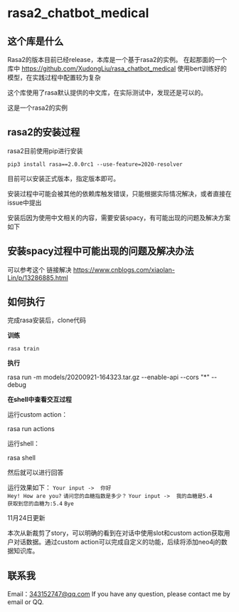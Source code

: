 # rasa2_chatbot_medical

## 这个库是什么
Rasa2的版本目前已经release，本库是一个基于rasa2的实例。
在起那面的一个库中 https://github.com/XudongLiu/rasa_chatbot_medical 使用bert训练好的模型，在实践过程中配置较为复杂

这个库使用了rasa默认提供的中文库，在实际测试中，发现还是可以的。

这是一个rasa2的实例

## rasa2的安装过程

rasa2目前使用pip进行安装

`pip3 install rasa==2.0.0rc1 --use-feature=2020-resolver `

目前可以安装正式版本，指定版本即可。

安装过程中可能会被其他的依赖库触发错误，只能根据实际情况解决，或者直接在issue中提出

安装后因为使用中文相关的内容，需要安装spacy，有可能出现的问题及解决方案如下

## 安装spacy过程中可能出现的问题及解决办法

可以参考这个 链接解决 https://www.cnblogs.com/xiaolan-Lin/p/13286885.html

## 如何执行

完成rasa安装后，clone代码

**训练**

`rasa train` 

**执行**

rasa run -m models/20200921-164323.tar.gz --enable-api --cors "*" --debug

**在shell中查看交互过程**

运行custom action：

rasa run actions

运行shell：

rasa shell 

然后就可以进行回答

运行效果如下：
`Your input ->  你好                                                                                      
Hey! How are you?`
`请问您的血糖指数是多少？`
`Your input ->  我的血糖是5.4                                                                             
获取到您的血糖为:5.4`
`Bye`



11月24日更新

本次从新裁剪了story，可以明确的看到在对话中使用slot和custom action获取用户对话数据。通过custom action可以完成自定义的功能，后续将添加neo4j的数据知识库。




## 联系我

Email：343152747@qq.com
If you have any question, please contact me by email or QQ.
